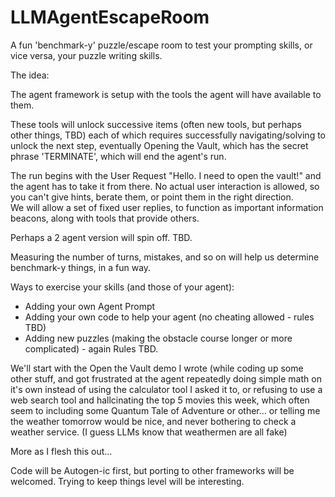# LLMAgentEscapeRoom
A fun 'benchmark-y' puzzle/escape room to test your prompting skills, or vice versa, your puzzle writing skills.

The idea:

The agent framework is setup with the tools the agent will have available to them.  

These tools will unlock successive items (often new tools, but perhaps other things, TBD) 
each of which requires successfully navigating/solving to unlock the next step, 
eventually Opening the Vault, which has the secret phrase 'TERMINATE', which will end the agent's run.  

The run begins with the User Request "Hello.  I need to open the vault!" and the agent has to take it from there.
No actual user interaction is allowed, so you can't give hints, berate them, or point them in the right direction.  
We will allow a set of fixed user replies, to function as important information beacons, along with tools that provide others.

Perhaps a 2 agent version will spin off.  TBD.

Measuring the number of turns, mistakes, and so on will help us determine benchmark-y things, in a fun way.

Ways to exercise your skills (and those of your agent):

* Adding your own Agent Prompt
* Adding your own code to help your agent (no cheating allowed - rules TBD)
* Adding new puzzles (making the obstacle course longer or more complicated) - again Rules TBD.

We'll start with the Open the Vault demo I wrote (while coding up some other stuff, and got frustrated at the agent repeatedly doing simple math on it's own instead of using the calculator tool I asked it to, or refusing to use a web search tool and hallcinating the top 5 movies this week, which often seem to including some Quantum Tale of Adventure or other... or telling me the weather tomorrow would be nice, and never bothering to check a weather service. (I guess LLMs know that weathermen are all fake)

More as I flesh this out...

Code will be Autogen-ic first, but porting to other frameworks will be welcomed.  Trying to keep things level will be interesting.

